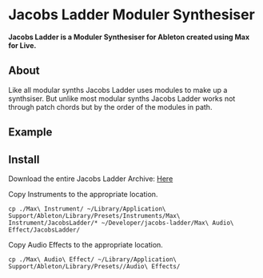 # Jacobs Ladder Moduler Synthesiser

**Jacobs Ladder is a Moduler Synthesiser for Ableton created using Max for Live.**



## About

Like all modular synths Jacobs Ladder uses modules to make up a synthsiser. But unlike most modular synths Jacobs Ladder works not through patch chords but by the order of the modules in path.


## Example


## Install


Download the entire Jacobs Ladder Archive: [Here](https://github.com/rootedbox/jacobs-ladder/archive/master.zip)

Copy Instruments to the appropriate location.

```
cp ./Max\ Instrument/ ~/Library/Application\ Support/Ableton/Library/Presets/Instruments/Max\ Instrument/JacobsLadder/* ~/Developer/jacobs-ladder/Max\ Audio\ Effect/JacobsLadder/
```

Copy Audio Effects to the appropriate location.

```
cp ./Max\ Audio\ Effect/ ~/Library/Application\ Support/Ableton/Library/Presets//Audio\ Effects/
```

